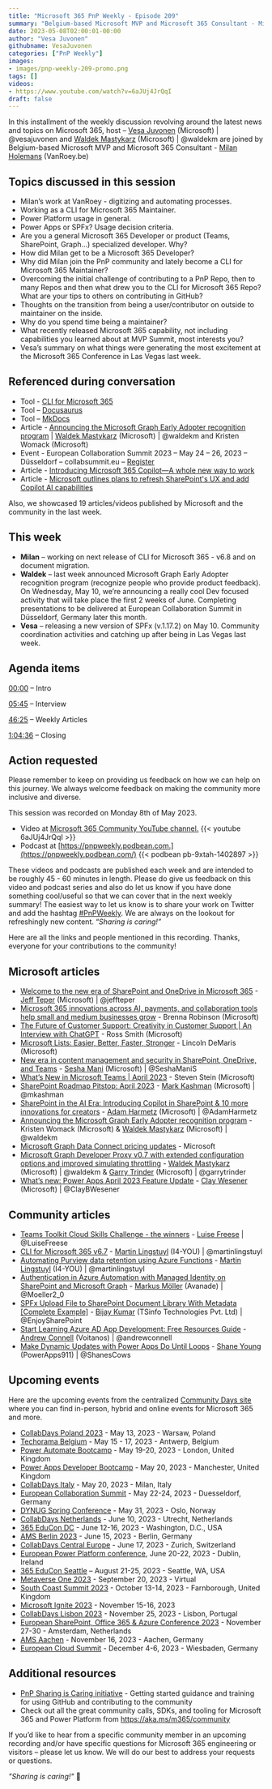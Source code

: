 ```yaml
---
title: "Microsoft 365 PnP Weekly - Episode 209"
summary: "Belgium-based Microsoft MVP and Microsoft 365 Consultant - Milan Holemans (VanRoey.be) joins Microsoft’s Vesa Juvonen and Waldek Mastykarz in a discussion on development - Power Apps vs SPFx, contributing to PnP community, being a maintainer, plus 19 articles/videos."
date: 2023-05-08T02:00:01-00:00
author: "Vesa Juvonen"
githubname: VesaJuvonen
categories: ["PnP Weekly"]
images:
- images/pnp-weekly-209-promo.png
tags: []
videos:
- https://www.youtube.com/watch?v=6aJUj4JrQqI
draft: false
---
```

 
In this installment of the weekly discussion revolving around the latest news and topics on Microsoft 365, host – [Vesa Juvonen](http://twitter.com/vesajuvonen) (Microsoft) | @vesajuvonen and [Waldek Mastykarz](http://twitter.com/waldekm) (Microsoft) | @waldekm are joined by Belgium-based Microsoft MVP and Microsoft 365 Consultant - [Milan Holemans](https://www.linkedin.com/in/milan-holemans/) (VanRoey.be)

## Topics discussed in this session

* Milan’s work at VanRoey - digitizing and automating processes.
* Working as a CLI for Microsoft 365 Maintainer.
* Power Platform usage in general.
* Power Apps or SPFx? Usage decision criteria.
* Are you a general Microsoft 365 Developer or product (Teams, SharePoint, Graph…) specialized developer. Why?
* How did Milan get to be a Microsoft 365 Developer?
* Why did Milan join the PnP community and lately become a CLI for Microsoft 365 Maintainer?
* Overcoming the initial challenge of contributing to a PnP Repo, then to many Repos and then what drew you to the CLI for Microsoft 365 Repo? What are your tips to others on contributing in GitHub?
* Thoughts on the transition from being a user/contributor on outside to maintainer on the inside.
* Why do you spend time being a maintainer?
* What recently released Microsoft 365 capability, not including capabilities you learned about at MVP Summit, most interests you?
* Vesa’s summary on what things were generating the most excitement at the Microsoft 365 Conference in Las Vegas last week.
 
## Referenced during conversation

* Tool - [CLI for Microsoft 365](https://pnp.github.io/cli-microsoft365/)
* Tool – [Docusaurus](https://docusaurus.io/)
* Tool – [MkDocs](https://www.mkdocs.org/)
* Article - [Announcing the Microsoft Graph Early Adopter recognition program](https://devblogs.microsoft.com/microsoft365dev/microsoft-graph-early-adopter-recognition-program/) \| [Waldek Mastykarz](https://twitter.com/waldekm) (Microsoft) \| @waldekm and Kristen Womack (Microsoft)
* Event - European Collaboration Summit 2023 – May 24 – 26, 2023 – Düsseldorf – collabsummit.eu – [Register](https://www.collabsummit.eu/)
* Article - [Introducing Microsoft 365 Copilot—A whole new way to work](https://www.microsoft.com/microsoft-365/blog/2023/03/16/introducing-microsoft-365-copilot-a-whole-new-way-to-work/)
* Article - [Microsoft outlines plans to refresh SharePoint's UX and add Copilot AI capabilities](https://www.directionsonmicrosoft.com/blog/2023-05-02/microsoft-outlines-plans-refresh-sharepoints-ux-and-add-copilot-ai-capabilities)

Also, we showcased 19 articles/videos published by Microsoft and the community in the last week.

## This week

* **Milan** – working on next release of CLI for Microsoft 365 - v6.8 and on document migration.
* **Waldek** – last week announced Microsoft Graph Early Adopter recognition program (recognize people who provide product feedback). On Wednesday, May 10, we’re announcing a really cool Dev focused activity that will take place the first 2 weeks of June. Completing presentations to be delivered at European Collaboration Summit in Düsseldorf, Germany later this month.
* **Vesa** – releasing a new version of SPFx (v.1.17.2) on May 10. Community coordination activities and catching up after being in Las Vegas last week.

## Agenda items

[00:00](https://youtu.be/6aJUj4JrQqI?t=0) – Intro

[05:45](https://youtu.be/6aJUj4JrQqI?t=345) – Interview

[46:25](https://youtu.be/6aJUj4JrQqI?t=2785) – Weekly Articles

[1:04:36](https://youtu.be/6aJUj4JrQqI?t=3876) – Closing

## Action requested

Please remember to keep on providing us feedback on how we can help on this journey. We always welcome feedback on making the community more inclusive and diverse.

This session was recorded on Monday 8th of May 2023.

*   Video at [Microsoft 365 Community YouTube channel.](https://aka.ms/m365pnp-videos)
    {{< youtube 6aJUj4JrQqI >}}
*   Podcast at [https://pnpweekly.podbean.com.](https://pnpweekly.podbean.com/) 
    {{< podbean pb-9xtah-1402897 >}}

These videos and podcasts are published each week and are intended to be roughly 45 - 60 minutes in length.  Please do give us feedback on this video and podcast series and also do let us know if you have done something cool/useful so that we can cover that in the next weekly summary! The easiest way to let us know is to share your work on Twitter and add the hashtag [#PnPWeekly](https://twitter.com/search?q=%23pnpweekly). We are always on the lookout for refreshingly new content. “_Sharing is caring!”_ 

Here are all the links and people mentioned in this recording. Thanks, everyone for your contributions to the community!

## Microsoft articles

* [Welcome to the new era of SharePoint and OneDrive in Microsoft 365](https://www.microsoft.com/microsoft-365/blog/2023/05/02/welcome-to-the-new-era-of-sharepoint-and-onedrive-in-microsoft-365/) - [Jeff Teper](https://twitter.com/jeffteper) (Microsoft) | @jeffteper
* [Microsoft 365 innovations across AI, payments, and collaboration tools help small and medium businesses grow](https://www.microsoft.com/microsoft-365/blog/2023/05/01/microsoft-365-innovations-across-ai-payments-and-collaboration-tools-help-small-and-medium-businesses-grow/) - Brenna Robinson (Microsoft)
* [The Future of Customer Support: Creativity in Customer Support | An Interview with ChatGPT](https://techcommunity.microsoft.com/t5/microsoft-365-blog/the-future-of-customer-support-creativity-in-customer-support-an/ba-p/3807145) - Ross Smith (Microsoft)
* [Microsoft Lists: Easier, Better, Faster, Stronger](https://techcommunity.microsoft.com/t5/microsoft-365-blog/microsoft-lists-easier-better-faster-stronger/ba-p/3806075) - Lincoln DeMaris (Microsoft)
* [New era in content management and security in SharePoint, OneDrive, and Teams](https://techcommunity.microsoft.com/t5/microsoft-365-blog/new-era-in-content-management-and-security-in-sharepoint/ba-p/3806083) - [Sesha Mani](https://twitter.com/SeshaManiS) (Microsoft) | @SeshaManiS
* [What’s New in Microsoft Teams | April 2023](https://techcommunity.microsoft.com/t5/microsoft-teams-blog/what-s-new-in-microsoft-teams-april-2023/ba-p/3809297) - Steven Stein (Microsoft)
* [SharePoint Roadmap Pitstop: April 2023](https://techcommunity.microsoft.com/t5/microsoft-sharepoint-blog/sharepoint-roadmap-pitstop-april-2023/ba-p/3808955) - [Mark Kashman](https://twitter.com/mkashman) (Microsoft) | @mkashman
* [SharePoint in the AI Era: Introducing Copilot in SharePoint & 10 more innovations for creators](https://techcommunity.microsoft.com/t5/microsoft-sharepoint-blog/sharepoint-in-the-ai-era-introducing-copilot-in-sharepoint-amp/ba-p/3806069) - [Adam Harmetz](https://twitter.com/AdamHarmetz) (Microsoft) | @AdamHarmetz
* [Announcing the Microsoft Graph Early Adopter recognition program](https://devblogs.microsoft.com/microsoft365dev/microsoft-graph-early-adopter-recognition-program/) - Kristen Womack (Microsoft) & [Waldek Mastykarz](https://twitter.com/waldekm) (Microsoft) | @waldekm
* [Microsoft Graph Data Connect pricing updates](https://devblogs.microsoft.com/microsoft365dev/microsoft-graph-data-connect-pricing-updates/) - Microsoft
* [Microsoft Graph Developer Proxy v0.7 with extended configuration options and improved simulating throttling](https://devblogs.microsoft.com/microsoft365dev/microsoft-graph-developer-proxy-v0-7-extended-configuration-options-improved-simulating-throttling/) - [Waldek Mastykarz](https://twitter.com/waldekm) (Microsoft) | @waldekm & [Garry Trinder](https://twitter.com/garrytrinder) (Microsoft) | @garrytrinder
* [What’s new: Power Apps April 2023 Feature Update](https://powerapps.microsoft.com/blog/whats-new-power-apps-april-2023-feature-update/) - [Clay Wesener](https://twitter.com/ClayBWesener) (Microsoft) | @ClayBWesener

## Community articles

* [Teams Toolkit Cloud Skills Challenge - the winners](https://pnp.github.io/blog/post/teams-toolkit-cloud-skills-challenge-winners/) - [Luise Freese](https://twitter.com/LuiseFreese) | @LuiseFreese
* [CLI for Microsoft 365 v6.7](https://pnp.github.io/blog/cli-for-microsoft-365/cli-for-microsoft-365-v6-7/) - [Martin Lingstuyl](https://twitter.com/martinlingstuyl) (I4-YOU) | @martinlingstuyl
* [Automating Purview data retention using Azure Functions](https://www.blimped.nl/automating-purview-data-retention-using-azure-functions/) - [Martin Lingstuyl](https://twitter.com/martinlingstuyl) (I4-YOU) | @martinlingstuyl
* [Authentication in Azure Automation with Managed Identity on SharePoint and Microsoft Graph](https://mmsharepoint.wordpress.com/2023/05/04/authentication-in-azure-automation-with-managed-identity-on-sharepoint-and-microsoft-graph/) - [Markus Möller](https://twitter.com/Moeller2_0) (Avanade) | @Moeller2_0
* [SPFx Upload File to SharePoint Document Library With Metadata [Complete Example]](https://www.spguides.com/spfx-upload-file-to-sharepoint-document-library-with-metadata/) - [Bijay Kumar](https://twitter.com/EnjoySharePoint) (TSinfo Technologies Pvt. Ltd) | @EnjoySharePoint
* [Start Learning Azure AD App Development: Free Resources Guide](https://www.youtube.com/watch?v=yi2za3FyUJc) - [Andrew Connell](https://twitter.com/andrewconnell) (Voitanos) | @andrewconnell
* [Make Dynamic Updates with Power Apps Do Until Loops](https://www.youtube.com/watch?v=YhUzkrWOfro) - [Shane Young](https://twitter.com/ShanesCows) (PowerApps911) | @ShanesCows

## Upcoming events

Here are the upcoming events from the centralized [Community Days site](https://communitydays.org/events?when=upcoming) where you can find in-person, hybrid and online events for Microsoft 365 and more.

* [CollabDays Poland 2023](https://www.communitydays.org/event/2023-05-13/collabdays-poland-2023) - May 13, 2023 - Warsaw, Poland
* [Techorama Belgium](https://www.techorama.be/) - May 15 - 17, 2023 - Antwerp, Belgium
* [Power Automate Bootcamp](https://www.communitydays.org/event/2023-05-19/power-automate-bootcamp-2023) - May 19-20, 2023 - London, United Kingdom
* [Power Apps Developer Bootcamp](https://www.communitydays.org/event/2023-05-20/power-apps-developer-bootcamp) - May 20, 2023 - Manchester, United Kingdom
* [CollabDays Italy](https://www.collabdays.org/2023-italy/) - May 20, 2023 - Milan, Italy
* [European Collaboration Summit](https://www.collabsummit.eu/) - May 22-24, 2023 - Duesseldorf, Germany
* [DYNUG Spring Conference](https://www.communitydays.org/event/2023-05-31/dynug-spring-conference) - May 31, 2023 - Oslo, Norway
* [CollabDays Netherlands](https://www.communitydays.org/event/2023-06-10/collabdays-netherlands-2023) - June 10, 2023 - Utrecht, Netherlands
* [365 EduCon DC](https://365educon.com/DC/) - June 12-16, 2023 - Washington, D.C., USA
* [AMS Berlin 2023](https://www.communitydays.org/event/2023-06-15/amsberlin-2023) - June 15, 2023 - Berlin, Germany
* [CollabDays Central Europe](https://www.collabdays.org/2023-ce/) - June 17, 2023 - Zurich, Switzerland
* [European Power Platform conference](https://www.sharepointeurope.com/european-power-platform-conference/), June 20-22, 2023 - Dublin, Ireland
* [365 EduCon Seattle](https://365educon.com/Seattle/) – August 21-25, 2023 - Seattle, WA, USA
* [Metaverse One 2023](https://www.communitydays.org/event/2023-09-20/metaverse-one-2023) - September 20, 2023 - Virtual
* [South Coast Summit 2023](https://www.southcoastsummit.com/) - October 13-14, 2023 - Farnborough, United Kingdom
* [Microsoft Ignite 2023](https://ignite.microsoft.com/) - November 15-16, 2023
* [CollabDays Lisbon 2023](https://www.collabdays.org/2023-lisbon/) - November 25, 2023 - Lisbon, Portugal
* [European SharePoint, Office 365 & Azure Conference 2023](https://www.sharepointeurope.com/) - November 27-30 - Amsterdam, Netherlands
* [AMS Aachen](https://www.communitydays.org/event/2023-11-16/ams-aachen) - November 16, 2023 - Aachen, Germany
* [European Cloud Summit](https://www.cloudsummit.eu/) - December 4-6, 2023 - Wiesbaden, Germany

## Additional resources

* [PnP Sharing is Caring initiative](https://aka.ms/sharing-is-caring) - Getting started guidance and training for using GitHub and contributing to the community
* Check out all the great community calls, SDKs, and tooling for Microsoft 365 and Power Platform from <https://aka.ms/m365/community>

If you’d like to hear from a specific community member in an upcoming recording and/or have specific questions for Microsoft 365 engineering or visitors – please let us know. We will do our best to address your requests or questions.

_"Sharing is caring!"_ 🧡


